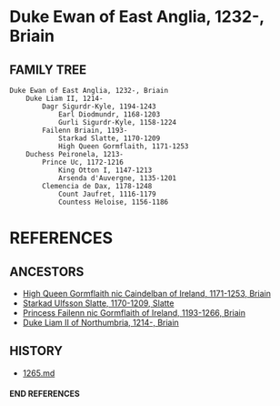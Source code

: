 # Duke Ewan of East Anglia, 1232-, Briain

## FAMILY TREE

```
Duke Ewan of East Anglia, 1232-, Briain
	Duke Liam II, 1214-
		Dagr Sigurdr-Kyle, 1194-1243
			Earl Diodmundr, 1168-1203
			Gurli Sigurdr-Kyle, 1158-1224
		Failenn Briain, 1193-
			Starkad Slatte, 1170-1209
			High Queen Gormflaith, 1171-1253
	Duchess Peironela, 1213-
		Prince Uc, 1172-1216
			King Otton I, 1147-1213
			Arsenda d'Auvergne, 1135-1201
		Clemencia de Dax, 1178-1248
			Count Jaufret, 1116-1179
			Countess Heloise, 1156-1186
```


# REFERENCES

## ANCESTORS
* [High Queen Gormflaith nic Caindelban of Ireland, 1171-1253, Briain](gormflaith_nic_caindelban_1171.md)
* [Starkad Ulfsson Slatte, 1170-1209, Slatte](starkad_ulfsson_1170.md)
* [Princess Failenn nic Gormflaith of Ireland, 1193-1266, Briain](failenn_nic_gormflaith_1193.md)
* [Duke Liam II of Northumbria, 1214-, Briain](liam_ii_1214.md)

## HISTORY
* [1265.md](../h/1265.md)
#### END REFERENCES